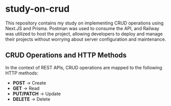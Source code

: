 # study-on-crud

This repository contains my study on implementing CRUD operations using Next.JS and Prisma. Postman was used to consume the API, and Railway was utilized to host the project, allowing developers to deploy and manage their projects without worrying about server configuration and maintenance.

## CRUD Operations and HTTP Methods

In the context of REST APIs, CRUD operations are mapped to the following HTTP methods:

- **POST** → Create
- **GET** → Read
- **PUT/PATCH** → Update
- **DELETE** → Delete
